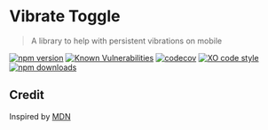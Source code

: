 # Vibrate Toggle

> A library to help with persistent vibrations on mobile

[![npm version](https://badgen.net/npm/v/piez)](https://www.npmjs.com/package/piez)
[![Known Vulnerabilities](https://snyk.io/test/github/goatandsheep/piez/badge.svg)](https://snyk.io/test/github/goatandsheep/piez)
[![codecov](https://badgen.net/codecov/c/github/goatandsheep/piez)](https://codecov.io/gh/goatandsheep/piez)
[![XO code style](https://badgen.net/badge/code%20style/XO/cyan)](https://github.com/xojs/xo)
[![npm downloads](https://img.shields.io/npm/dt/piez.svg?style=flat-square)](https://www.npmjs.com/package/piez)

## Credit

Inspired by [MDN](https://developer.mozilla.org/en-US/docs/Web/API/Vibration_API#continued_vibrations)